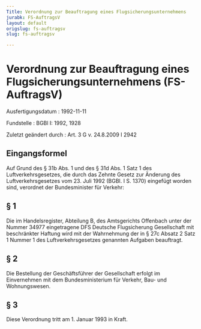 ```yaml
---
Title: Verordnung zur Beauftragung eines Flugsicherungsunternehmens
jurabk: FS-AuftragsV
layout: default
origslug: fs-auftragsv
slug: fs-auftragsv

---
```


# Verordnung zur Beauftragung eines Flugsicherungsunternehmens (FS-AuftragsV)

Ausfertigungsdatum
:   1992-11-11

Fundstelle
:   BGBl I: 1992, 1928

Zuletzt geändert durch
:   Art. 3 G v. 24.8.2009 I 2942


## Eingangsformel

Auf Grund des § 31b Abs. 1 und des § 31d Abs. 1 Satz 1 des Luftverkehrsgesetzes, die durch das Zehnte Gesetz zur Änderung des Luftverkehrsgesetzes vom 23. Juli 1992 (BGBl. I S. 1370) eingefügt worden sind, verordnet der Bundesminister für Verkehr:


## § 1

Die im Handelsregister, Abteilung B, des Amtsgerichts Offenbach unter der Nummer 34977 eingetragene DFS Deutsche Flugsicherung Gesellschaft mit beschränkter Haftung wird mit der Wahrnehmung der in § 27c Absatz 2 Satz 1 Nummer 1 des Luftverkehrsgesetzes genannten Aufgaben beauftragt.


## § 2

Die Bestellung der Geschäftsführer der Gesellschaft erfolgt im Einvernehmen mit dem Bundesministerium für Verkehr, Bau- und Wohnungswesen.


## § 3

Diese Verordnung tritt am 1. Januar 1993 in Kraft.

